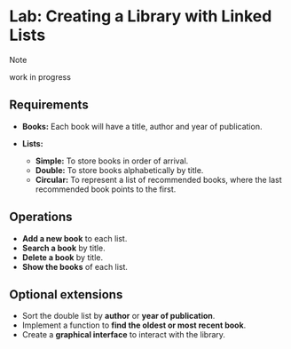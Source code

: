 # **Lab: Creating a Library with Linked Lists**

>[!NOTE] 
work in progress


## Requirements

- **Books:** Each book will have a title, author and year of publication.

- **Lists:**
  - **Simple:** To store books in order of arrival.
  - **Double:** To store books alphabetically by title.
  - **Circular:** To represent a list of recommended books, where the last recommended book points to the first.

## Operations

- **Add a new book** to each list.
- **Search a book** by title.
- **Delete a book** by title.
- **Show the books** of each list.

## Optional extensions

- Sort the double list by **author** or **year of publication**.
- Implement a function to **find the oldest or most recent book**.
- Create a **graphical interface** to interact with the library.
